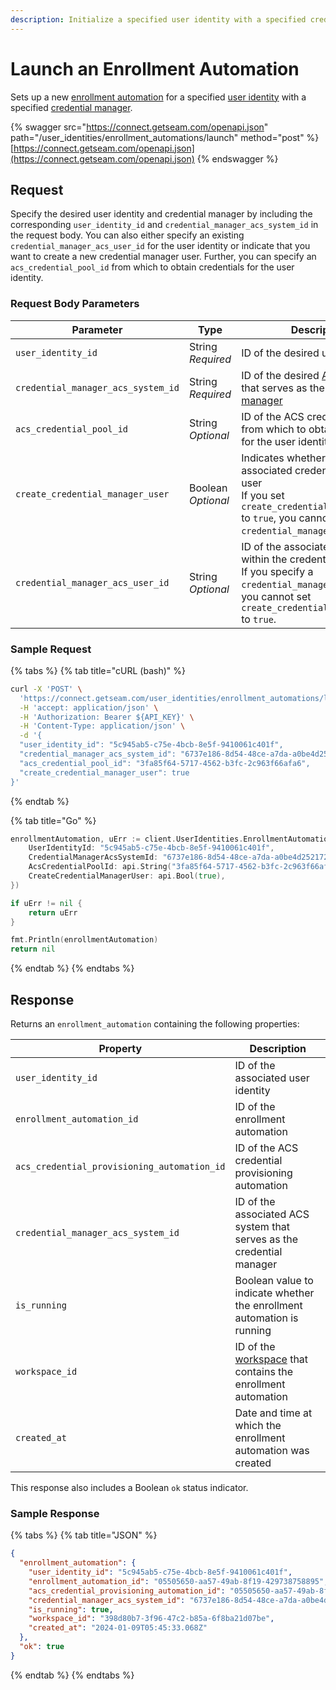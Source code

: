 ```yaml
---
description: Initialize a specified user identity with a specified credential manager
---
```


# Launch an Enrollment Automation

Sets up a new [enrollment automation](../../../products/mobile-access-in-development/issuing-mobile-credentials-from-an-access-control-system.md) for a specified [user identity](../../../products/mobile-access-in-development/managing-mobile-app-user-accounts-with-user-identities.md#what-is-a-user-identity) with a specified [credential manager](../../../products/mobile-access-in-development/issuing-mobile-credentials-from-an-access-control-system.md).

{% swagger src="https://connect.getseam.com/openapi.json" path="/user_identities/enrollment_automations/launch" method="post" %}
[https://connect.getseam.com/openapi.json](https://connect.getseam.com/openapi.json)
{% endswagger %}

## Request

Specify the desired user identity and credential manager by including the corresponding `user_identity_id` and `credential_manager_acs_system_id` in the request body. You can also either specify an existing `credential_manager_acs_user_id` for the user identity or indicate that you want to create a new credential manager user. Further, you can specify an `acs_credential_pool_id` from which to obtain credentials for the user identity.

### Request Body Parameters

<table><thead><tr><th width="369">Parameter</th><th width="112.33333333333331">Type</th><th>Description</th></tr></thead><tbody><tr><td><code>user_identity_id</code></td><td>String<br><em>Required</em></td><td>ID of the desired user identity</td></tr><tr><td><code>credential_manager_acs_system_id</code></td><td>String<br><em>Required</em></td><td>ID of the desired <a href="../../../products/access-systems/">ACS system</a> that serves as the <a href="../../../products/mobile-access-in-development/issuing-mobile-credentials-from-an-access-control-system.md">credential manager</a></td></tr><tr><td><code>acs_credential_pool_id</code></td><td>String<br><em>Optional</em></td><td>ID of the ACS credential pool from which to obtain credentials for the user identity</td></tr><tr><td><code>create_credential_manager_user</code></td><td>Boolean<br><em>Optional</em></td><td>Indicates whether to create an associated credential manager user<br>If you set <code>create_credential_manager_user</code> to <code>true</code>, you cannot specify a <code>credential_manager_acs_user_id</code>.</td></tr><tr><td><code>credential_manager_acs_user_id</code></td><td>String<br><em>Optional</em></td><td>ID of the associated ACS user within the credential manager<br>If you specify a <code>credential_manager_acs_user_id</code>, you cannot set <code>create_credential_manager_user</code> to <code>true</code>.</td></tr></tbody></table>

### Sample Request

{% tabs %}
{% tab title="cURL (bash)" %}
```bash
curl -X 'POST' \
  'https://connect.getseam.com/user_identities/enrollment_automations/launch' \
  -H 'accept: application/json' \
  -H 'Authorization: Bearer ${API_KEY}' \
  -H 'Content-Type: application/json' \
  -d '{
  "user_identity_id": "5c945ab5-c75e-4bcb-8e5f-9410061c401f",
  "credential_manager_acs_system_id": "6737e186-8d54-48ce-a7da-a0be4d252172",
  "acs_credential_pool_id": "3fa85f64-5717-4562-b3fc-2c963f66afa6",
  "create_credential_manager_user": true
}'
```
{% endtab %}

{% tab title="Go" %}
```go
enrollmentAutomation, uErr := client.UserIdentities.EnrollmentAutomations.Launch(context.Background(), &useridentities.EnrollmentAutomationsLaunchRequest{
    UserIdentityId: "5c945ab5-c75e-4bcb-8e5f-9410061c401f",
    CredentialManagerAcsSystemId: "6737e186-8d54-48ce-a7da-a0be4d252172",
    AcsCredentialPoolId: api.String("3fa85f64-5717-4562-b3fc-2c963f66afa6"),
    CreateCredentialManagerUser: api.Bool(true),
})

if uErr != nil {
    return uErr
}

fmt.Println(enrollmentAutomation)
return nil
```
{% endtab %}
{% endtabs %}

## Response

Returns an `enrollment_automation` containing the following properties:

<table><thead><tr><th width="310">Property</th><th>Description</th></tr></thead><tbody><tr><td><code>user_identity_id</code></td><td>ID of the associated user identity</td></tr><tr><td><code>enrollment_automation_id</code></td><td>ID of the enrollment automation</td></tr><tr><td><code>acs_credential_provisioning_automation_id</code></td><td>ID of the ACS credential provisioning automation</td></tr><tr><td><code>credential_manager_acs_system_id</code></td><td>ID of the associated ACS system that serves as the credential manager</td></tr><tr><td><code>is_running</code></td><td>Boolean value to indicate whether the enrollment automation is running</td></tr><tr><td><code>workspace_id</code></td><td>ID of the <a href="../../../core-concepts/workspaces/">workspace</a> that contains the enrollment automation</td></tr><tr><td><code>created_at</code></td><td>Date and time at which the enrollment automation was created</td></tr></tbody></table>

This response also includes a Boolean `ok` status indicator.

### Sample Response

{% tabs %}
{% tab title="JSON" %}
```json
{
  "enrollment_automation": {
    "user_identity_id": "5c945ab5-c75e-4bcb-8e5f-9410061c401f",
    "enrollment_automation_id": "05505650-aa57-49ab-8f19-429738758895",
    "acs_credential_provisioning_automation_id": "05505650-aa57-49ab-8f19-429738758895",
    "credential_manager_acs_system_id": "6737e186-8d54-48ce-a7da-a0be4d252172",
    "is_running": true,
    "workspace_id": "398d80b7-3f96-47c2-b85a-6f8ba21d07be",
    "created_at": "2024-01-09T05:45:33.068Z"
  },
  "ok": true
}
```
{% endtab %}
{% endtabs %}
